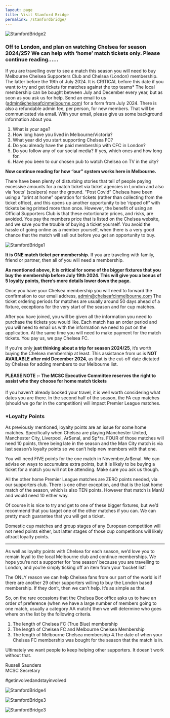 ```yaml
---
layout: page
title: Visit Stamford Bridge
permalink: /stamfordbridge/
---
```


![StamfordBridge2](/assets/ticket2.jpg)

### Off to London, and plan on watching Chelsea for season 2024/25? We can help with ‘home’ match tickets only. Please continue reading……

If you are travelling over to see a match this season you will need to buy Melbourne Chelsea Supporters Club and Chelsea (London) membership.
The latter before the 19th of July 2024.
It is CRITICAL before this date if you want to try and get tickets for matches against the top teams*
The local membership can be bought between July and December every year, but as soon as you ask us for help.
Send an email to us (admin@chelseafcinmelbourne.com) for a form from July 2024.
There is also a refundable admin fee, per person, for new members. That will be communicated via email.
With your email, please give us some background information about you.

1. What is your age?
2. How long have you lived in Melbourne/Victoria?
3. What year did you start supporting Chelsea FC?
4. Do you already have the paid membership with CFC in London?
6. Do you follow any of our social media? If yes, which ones and how long for.
7. Have you been to our chosen pub to watch Chelsea on TV in the city?

**Now continue reading for how “our” system works here in Melbourne.**

There have been plenty of disturbing stories that tell of people paying excessive
amounts for a match ticket via ticket agencies in London and also via ‘touts’
(scalpers) near the ground.
“Post Covid” Chelsea have been using a “print at home” operation for tickets (rather
than collecting from the ticket office), and this opens up another opportunity to be
‘ripped off’ with tickets being printed more than once.
However, the benefit of using an Official Supporters Club is that these extortionate
prices, and risks, are avoided. 
You pay the members price that is listed on the Chelsea website, and we save you
the trouble of buying a ticket yourself. You avoid the hassle of going online as a
member yourself, when there is a very good chance that the match will sell out
before you get an opportunity to buy.


![StamfordBridge1](/assets/ticketscalper.png)

**It is ONE match ticket per membership.**
If you are traveling with family, friend or partner, then all of you will need a membership.

**As mentioned above, it is critical for some of the bigger fixtures that you buy the membership before July 19th 2024.
This will give you a bonus of 5 loyalty points, there’s more details lower down the page.**

Once you have your Chelsea membership you will need to forward the confirmation to our email address, admin@chelseafcinmelbourne.com
The ticket ordering periods for matches are usually around 50 days ahead of a fixture, exceptions for the very start of the season and for cup matches.

After you have joined, you will be given all the information you need to purchase the tickets you would like.
Each match has an order period and you will need to email us with the information we need to put on the application.
At the same time you will need to make payment for the match tickets.
You pay us, we pay Chelsea FC.

If you’re only **just thinking about a trip for season 2024/25**, it’s worth buying the Chelsea membership at least.
This assistance from us is **NOT AVAILABLE after mid December 2024**, as that is the cut-off date dictated by Chelsea for adding members to our Melbourne list.

#### PLEASE NOTE :- The MCSC Executive Committee reserves the right to assist who they choose for home match tickets

If you haven’t already booked your travel, it is well worth considering what dates you are there.
In the second half of the season, the FA cup matches (should we go far in the competition) will impact Premier League matches.

### *Loyalty Points
As previously mentioned, loyalty points are an issue for some home matches.
Specifically when Chelsea are playing Manchester United, Manchester City, Liverpool, Ar$enal, and Sp*rs.
FOUR of those matches will need 10 points, three being late in the season and the Man City match is via last season’s loyalty points so we can’t help new members with that one.

You will need FIVE points for the one match in November,Ar$enal.
We can advise on ways to accumulate extra points, but it is likely to be buying a ticket for a match you will not be attending. Make sure you ask us though.

All the other home Premier League matches are ZERO points needed, via our supporters club.
There is one other exception, and that is the last home match of the season, which is also TEN points. However that match is ManU and would need 10 either way.

Of course it is nice to try and get to one of these bigger fixtures, but we’d recommend that you target one of the other matches if you can. We can pretty much guarantee that you will get a ticket.

Domestic cup matches and group stages of any European competition will not need points either, but latter stages of those cup competitions will likely attract loyalty points.

------------------------------------------------------------------------------------------------------

As well as loyalty points with Chelsea for each season, we’d love you to remain loyal to the local Melbourne club and continue memberships.
We hope you’re not a supporter for ‘one season’ because you are travelling to London, and you’re simply ticking off an item from your ‘bucket list’.

The ONLY reason we can help Chelsea fans from our part of the world is if there are another 29 other supporters willing to buy the London based membership.
If they don’t, then we can’t help. It’s as simple as that.

So, on the rare occasions that the Chelsea Box office asks us to have an order of preference (when we have a large number of members going to one match, usually a category AA match) then we will determine who goes where on the list by the following criteria.

1. The length of Chelsea FC (True Blue) membership
2. The length of Chelsea FC and Melbourne Chelsea Membership
3. The length of Melbourne Chelsea membership
4.The date of when your Chelsea FC membership was bought for the season that the match is in.

Ultimately we want people to keep helping other supporters.
It doesn’t work without that.

Russell Saunders\
MCSC Secretary

#getinvolvedandstayinvolved



![StamfordBridge4](/assets/ticket4.jpg)

![StamfordBridge3](/assets/ticket3.jpg)

![StamfordBridge3](/assets/ticket1.jpg)
